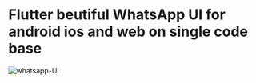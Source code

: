 # Flutter beutiful WhatsApp UI for android ios and web on single code base

![whatsapp-UI](https://github.com/Nomankhan65/WhatsApp-UI/assets/139708603/68df8666-6bd5-4032-bb98-408f02fc7964)

 
